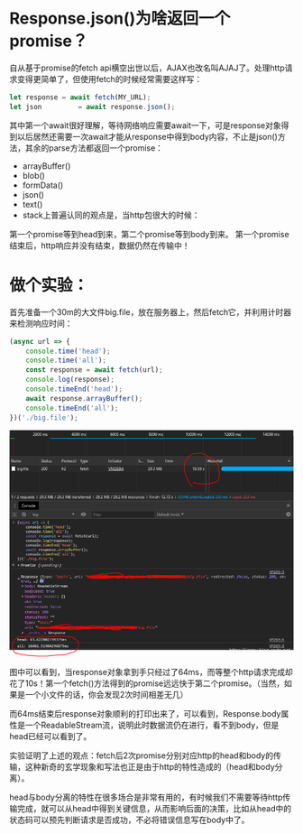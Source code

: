 # Response.json()为啥返回一个promise？
自从基于promise的fetch api横空出世以后，AJAX也改名叫AJAJ了。处理http请求变得更简单了，但使用fetch的时候经常需要这样写：
```javascript
let response = await fetch(MY_URL);
let json         = await response.json();
```
其中第一个await很好理解，等待网络响应需要await一下，可是response对象得到以后居然还需要一次await才能从response中得到body内容，不止是json()方法，其余的parse方法都返回一个promise：

- arrayBuffer()
- blob()
- formData()
- json()
- text()
- stack上普遍认同的观点是，当http包很大的时候：

第一个promise等到head到来，第二个promise等到body到来。
第一个promise结束后，http响应并没有结束，数据仍然在传输中！

# 做个实验：

首先准备一个30m的大文件big.file，放在服务器上，然后fetch它，并利用计时器来检测响应时间：
```javascript
(async url => {
    console.time('head');
    console.time('all');
    const response = await fetch(url);
    console.log(response);
    console.timeEnd('head');
    await response.arrayBuffer();
    console.timeEnd('all');
})('./big.file');
```

![](./images/fetch一下需要await两次-1.png)


图中可以看到，当response对象拿到手只经过了64ms，而等整个http请求完成却花了10s！第一个fetch()方法得到的promise远远快于第二个promise。（当然，如果是一个小文件的话，你会发现2次时间相差无几）

而64ms结束后response对象顺利的打印出来了，可以看到，Response.body属性是一个ReadableStream流，说明此时数据流仍在进行，看不到body，但是head已经可以看到了。

实验证明了上述的观点：fetch后2次promise分别对应http的head和body的传输，这种新奇的玄学现象和写法也正是由于http的特性造成的（head和body分离）。

head与body分离的特性在很多场合是非常有用的，有时候我们不需要等待http传输完成，就可以从head中得到关键信息，从而影响后面的决策，比如从head中的状态码可以预先判断请求是否成功，不必将错误信息写在body中了。










